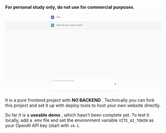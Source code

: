 **For personal study only, do not use for commercial purposes**.

![image-20230418140438280](./assets/preview.gif)

It is a pure frontend project with **NO BACKEND** . Technically you can fork this project and set it up with deploy tools to host your own website directly.

So far it is a **useable demo** , which hasn't been complete yet. To test it locally, add a .env file and set the environment variable `VITE_AI_TOKEN` as your OpenAI API key (start with `sk-`).

